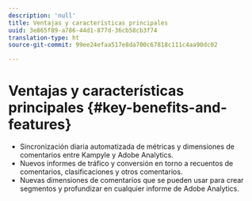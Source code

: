 ```yaml
---
description: 'null'
title: Ventajas y características principales
uuid: 3e865f89-a786-44d1-877d-36cb58cb3f74
translation-type: ht
source-git-commit: 99ee24efaa517e8da700c67818c111c4aa90dc02

---
```



# Ventajas y características principales {#key-benefits-and-features}

* Sincronización diaria automatizada de métricas y dimensiones de comentarios entre Kampyle y Adobe Analytics.
* Nuevos informes de tráfico y conversión en torno a recuentos de comentarios, clasificaciones y otros comentarios.
* Nuevas dimensiones de comentarios que se pueden usar para crear segmentos y profundizar en cualquier informe de Adobe Analytics.

